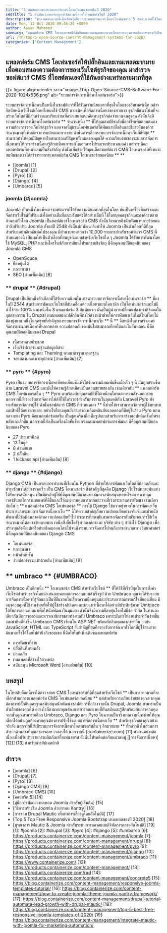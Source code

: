 ```yaml
---
title: "5 อันดับแรกของระบบการจัดการเนื้อหาโอเพนซอร์ซในปี 2020" 
seoTitle: "5 อันดับแรกของระบบการจัดการเนื้อหาโอเพนซอร์ซในปี 2020" 
description: "ทำตามคำแนะนำนี้เพื่อเรียนรู้เกี่ยวกับระบบการจัดการเนื้อหาโอเพ่นซอร์ส 5 อันดับแรกที่ใช้ในการจัดการเนื้อหาเว็บด้วยการควบคุมและความโปร่งใสที่สมบูรณ์" 
date: Mon, 12 Oct 2020 09:46:24 +0000
author: Assad Mahmood
summary: "แพลตฟอร์ม CMS โอเพนซอร์สมีปลั๊กอินและเทมเพลตมากมายเพื่อตอบสนองความต้องการของเว็บไซต์ธุรกิจของคุณ มาสำรวจซอฟต์แวร์ CMS ที่โฮสต์ตนเองที่ใช้กันอย่างแพร่หลายมากที่สุด" 
url: /th/top-5-open-source-content-management-systems-for-2020/
categories: ['Content Management']
---
```


## แพลตฟอร์ม CMS โอเพ่นซอร์สให้ปลั๊กอินและเทมเพลตมากมายเพื่อตอบสนองความต้องการของเว็บไซต์ธุรกิจของคุณ มาสำรวจซอฟต์แวร์ CMS ที่โฮสต์ตนเองที่ใช้กันอย่างแพร่หลายมากที่สุด

{{< figure align=center src="images/Top-Open-Source-CMS-Software-For-2020-1024x536.png" alt="ระบบการจัดการเนื้อหาโอเพ่นซอร์ส">}}

ระบบการจัดการเนื้อหาเป็นหนึ่งในซอฟต์แวร์ที่ได้รับความนิยมมากที่สุดในโลกของอินเทอร์เน็ต กล่าวอีกนัยหนึ่งเว็บไซต์เกือบทั้งหมดใช้ CMS บางชนิดเพื่อจัดการเนื้อหาของพวกเขา ธุรกิจมีแนวโน้มที่จะสร้างเว็บไซต์ที่มีส่วนร่วมและเรียบง่ายเพื่อนำเสนอแนวคิดทางธุรกิจต่อจำนวนคนสูงสุด ดังนั้นจึงมีระบบการจัดการเนื้อหาโอเพ่นซอร์ส ** จำนวนหนึ่ง ** ที่ให้คุณสมบัติระดับมืออาชีพเพื่อตอบสนองความต้องการของเว็บไซต์ธุรกิจ นอกจากนี้ชุมชนโอเพ่นซอร์สได้พัฒนาปลั๊กอินและธีมระดับองค์กรจำนวนมากที่เพิ่มอัตราการแปลงและการขาย ดังนั้นการเลือกระบบการจัดการเนื้อหาเว็บที่ดีที่สุด ** สามารถทำให้คุณมีปัญหาหรือสามารถแก้ปัญหาทั้งหมดของคุณได้
ความเรียบง่ายของระบบการจัดการเนื้อหาทำให้การสร้างเนื้อหารู้สึกเหมือนการแก้ไขเอกสารโปรแกรมประมวลผลคำ แต่การเลือกแพลตฟอร์มที่เหมาะสมเป็นสิ่งสำคัญ ดังนั้นเพื่อช่วยให้คุณเลือกซอฟต์แวร์ CMS โอเพนซอร์สที่เหมาะสมทีมของเราได้สร้างรายการแพลตฟอร์ม CMS โอเพ่นซอร์สยอดนิยม ** **
  * [joomla] [1]
  * [Drupal] [2]
  * [Pyro] [3]
  * [Django] [4]
  * [Umbarco] [5]

### joomla {#joomla}
Joomla เป็นหนึ่งในแพ็คเกจซอฟต์แวร์ที่ได้รับความนิยมมากที่สุดในโลก มันเป็นเครื่องมือสร้างและจัดการเว็บไซต์ที่ปรับแต่งได้อย่างเต็มที่และปรับแต่งได้อย่างเต็มที่ ใช้โดยบุคคลธุรกิจและองค์กรหลายล้านคนทั่วโลก
Joomla เป็นซอฟต์แวร์โอเพนซอร์ส CMS ดังนั้นจึงหมายถึงนักพัฒนาหลายร้อยคนกำลังปรับปรุง Joomla ตั้งแต่ปี 2548 ดังนั้นนักพัฒนาจึงทำให้ Joomla เป็นตัวเลือกที่ดีที่สุดสำหรับแอปพลิเคชันต่อไปของคุณ มีส่วนขยายมากกว่า 10,000 รายการสำหรับซอฟต์แวร์ CMS ที่กำหนดเองนี้ เป็นผลให้เป็นตัวเลือกที่สมบูรณ์แบบสำหรับเว็บไซต์ใด ๆ Joomla ได้รับการพัฒนาโดยใช้ MySQL, PHP และซิงโครไนซ์กับการเขียนโปรแกรมเชิงวัตถุ
นี่คือคุณสมบัติยอดนิยมของ Joomla CMS
  * OpenSouce
  * ยืดหยุ่นได้
  * หลายภาษา
  * SEO
    [อ่านเพิ่มเติม] [6]

### ** drupal ** {#drupal}
Drupal เป็นอีกหนึ่งตัวเลือกที่ได้รับความนิยมในบรรดาระบบการจัดการเนื้อหาโอเพ่นซอร์ส ** ที่มาในปี 2544 สำหรับการพัฒนาเว็บไซต์ที่ขับเคลื่อนด้วยเนื้อหาแบบไดนามิก เป็นโอเพ่นซอร์สและไม่มีค่าใช้จ่าย 100% และหนึ่งใน 3 แพลตฟอร์ม 3 อันดับแรก มันเป็นผู้นำการเปลี่ยนแปลงทางดิจิตอลในอุตสาหกรรม
ใน Drupal เทมเพลตและปลั๊กอินที่ทำไว้ล่วงหน้าช่วยให้การพัฒนาเว็บไซต์ใหม่โดยไม่ต้องยุ่งยาก หนึ่งในจุดขายที่สำคัญของระบบการจัดการเนื้อหาเว็บ ** นี้ ** คือพลังในการสร้างและจัดการประเภทเนื้อหาที่หลากหลาย ความปลอดภัยของมันไม่สามารถเทียบได้และไม่สั่นคลอน
นี่คือคุณสมบัติยอดนิยมของ Drupal
  * เนื้อหาหลายประเภท
  * เว็บเซิร์ฟเวอร์และฐานข้อมูลอิสระ
  * Templating และ Theming ตามมาตรฐานมาตรฐาน
  * จอแสดงผลเฉพาะอุปกรณ์
    [อ่านเพิ่มเติม] [7]

### ** pyro ** {#pyro}
Pyro เป็นระบบการจัดการเนื้อหาที่ยอดเยี่ยมซึ่งเพิ่งได้รับความนิยมเพิ่มขึ้นเมื่อเร็ว ๆ นี้ มันถูกสร้างขึ้นด้วย Laravel CMS และมันให้ความรู้สึกเหมือนเป็นส่วนขยายของมัน เช่นเดียวกับ ** แพลตฟอร์ม CMS โอเพ่นซอร์สอื่น ๆ ** Pyro มาพร้อมกับคุณสมบัติที่ไม่เหมือนใครและทรงพลังนอกกรอบ นอกจากนี้ยังรองรับการจัดการไฟล์ที่ใช้ไดรเวอร์สำหรับการรวมในอุดมคติกับ Laravel
Pyro ยังรองรับการจัดการผู้ใช้ ดังนั้นซอฟต์แวร์ CMS ที่กำหนดเอง ** นี้ช่วยให้เราสามารถจัดการผู้ใช้บทบาทและสิทธิ์ได้อย่างง่ายดาย อย่างไรก็ตามคุณยังสามารถเพลิดเพลินกับแอดออนที่มีอยู่ในร้าน Pyro
แกนกลางของ Pyro คือแพลตฟอร์มสตรีม เป็นชุดเครื่องมือเต็มรูปแบบสำหรับการสร้างแอปพลิเคชันที่ทรงพลังและเร็วขึ้น นอกจากนี้ยังเป็นเครื่องมือที่แข็งแกร่งและแพลตฟอร์มการพัฒนา
นี่คือคุณสมบัติยอดนิยมของ Pyro
  * 27 ประเภทฟิลด์
  * 13 โมดูล
  * 8 ส่วนขยาย
  * 2 ปลั๊กอิน
  * 1 kickass api
    [อ่านเพิ่มเติม] [8]

### ** django ** {#django}
Django CMS เป็นกรอบการทำงานที่เขียนใน Python ที่ช่วยให้การพัฒนาเว็บไซต์ที่ปลอดภัยและบำรุงรักษาได้อย่างรวดเร็ว เป็น CMS โอเพนซอร์ส สิ่งสำคัญที่สุดคือ Django เว็บไซต์หลายพันแห่งได้รับการสนับสนุน เป็นมิตรกับผู้ใช้ที่มีคุณสมบัติมากมายเช่นการสนับสนุนหลายไซต์การควบคุมเวอร์ชันกลไกการเผยแพร่ที่ดีขึ้นและให้แผงควบคุมการลากและวางที่เร่งกระบวนการพัฒนา
เช่นเดียวกับอื่น ๆ ** แพลตฟอร์ม CMS โอเพ่นซอร์ส ** การใช้ Django ใช้ความยุ่งยากในการพัฒนาเว็บ ประการแรกระบบการจัดการเนื้อหาเว็บ ** นี้ให้ความสำคัญกับความปลอดภัยอย่างจริงจังและช่วยนักพัฒนาที่มีข้อผิดพลาดด้านความปลอดภัยทั่วไป ประการที่สองมันสามารถจัดการกับปริมาณการใช้เว็บจำนวนมากได้อย่างง่ายดายมาก เหนือสิ่งอื่นใดรัฐบาลองค์กรและ บริษัท ต่าง ๆ กำลังใช้ Django เพื่อสร้างทุกสิ่งตั้งแต่เครือข่ายสังคมออนไลน์ไปจนถึงระบบการจัดการไปจนถึงการคำนวณทางวิทยาศาสตร์
นี่คือคุณสมบัติยอดนิยมของ Django CMS
  * โอเพ่นซอร์ส
  * หลายภาษา
  * หน้าลำดับชั้น
  * ง่ายต่อการรวมเข้าด้วยกัน
    [อ่านเพิ่มเติม] [9]

## ** umbraco ** {#UMBRACO}
Umbraco เป็นอีกหนึ่ง ** โอเพนซอร์ส CMS สำหรับเว็บไซต์ ** ที่ให้วิธีที่เร็วที่สุดในการตั้งค่าเว็บไซต์สำหรับธุรกิจโดยนำเสนอเทมเพลตการออกแบบสำเร็จรูป ด้วย Umbraco คุณจะได้รับระบบการจัดการเนื้อหาที่รู้จักและเป็นที่ชื่นชอบในเรื่องความยืดหยุ่นและประสบการณ์การแก้ไขที่ยอดเยี่ยม มีแผงควบคุมที่ใช้งานง่ายเพื่อให้ผู้ใช้สร้างอัปเดตและเผยแพร่เนื้อหาได้อย่างมีประสิทธิภาพ
Umbraco ได้รับการออกแบบมาเพื่อให้นักพัฒนาในมุมมอง ดังนั้นจึงมีความยืดหยุ่นโดยไม่มีข้อ จำกัด ในทำนองเดียวกันนักการตลาดและบรรณาธิการชอบทำงานกับ Umbraco เพราะมันทำให้งานประจำวันง่ายขึ้นและน่ายินดียิ่งขึ้น
Umbraco CMS เขียนใน ASP.NET พร้อมกับอินพุตของภาษาอื่น ๆ เช่น JavaScript, HTML และ TypeScript สิ่งสำคัญที่สุดคือรองรับการค้นหาทั่วโลกที่ผู้ใช้สามารถค้นหาอะไรได้โดยไม่คำนึงถึงขอบเขต
นี่คือไฮไลท์เพิ่มเติมของแพลตฟอร์ม
  * การพัฒนาที่ง่าย
  * ปลั๊กอินที่ทรงพลัง
  * ปลอดภัย
  * เทมเพลตที่สร้างไว้ล่วงหน้า
  * สนับสนุน Microsoft Word
    [อ่านเพิ่มเติม] [10]

## บทสรุป
ในโพสต์บล็อกนี้เราได้ตรวจสอบ CMS โอเพ่นซอร์สที่ดีที่สุดสำหรับเว็บไซต์ ** เป็นการยากมากที่จะเลือกท่ามกลางแพลตฟอร์ม CMS โอเพ่นซอร์สยอดนิยม ** แต่สำหรับความเรียบง่ายของคุณหากคุณต้องการปลั๊กอินและฐานสนับสนุนนักพัฒนาซอฟต์แวร์ที่กว้างจากนั้น Drupal, Joomla สามารถเป็นตัวเลือกของคุณได้ อย่างไรก็ตามหากคุณต้องการการออกแบบที่ทันสมัยและรู้สึกพร้อมกับการควบคุม จากนั้นคุณสามารถเลือก Umbraco, Django และ Pyro ในความเป็นจริงบทความนี้จะช่วยให้คุณเลือกได้อย่างถูกต้องหากคุณต้องการปรับใช้ระบบการจัดการเนื้อหาเว็บ ** สำหรับธุรกิจของคุณอย่างจริงจัง นอกจากนี้ยังมีระบบการจัดการเนื้อหาโอเพ่นซอร์สอื่น ๆ อีกมากมาย ** ที่กล่าวถึงในส่วนการสำรวจด้านล่างที่คุณสามารถตรวจสอบได้
นอกจากนี้ [containerize.com] [11] ทำงานอย่างต่อเนื่องเพื่อปรับปรุงรายการผลิตภัณฑ์โอเพ่นซอร์ส ดังนั้นโปรดติดต่อกับหมวดหมู่ [[การจัดการเนื้อหา] [12]] [13] สำหรับการอัปเดตปกติ

## สำรวจ
  * [joomla] [6]
  * [Drupal] [7]
  * [Pyro] [8]
  * [Django CMS] [9]
  * [Umbraco CMS] [10]
  * [คอนกรีต 5] [14]
  * [คู่มือการพัฒนาเทมเพลต Joomla สำหรับผู้เริ่มต้น] [15]
  * [วิธีการสร้างธีม Joomla ด้วยกรอบ Kantry] [16]
  * [การรวม Drupal Mautic เพื่อทำการเลี้ยงดูโดยอัตโนมัติ] [17]
  * [Top 5 Top Free Responsive Joomla Bootstrap เทมเพลตของปี 2020] [18]
  * [บูรณาการ Mautic & Joomla สำหรับระบบการตลาดแบบดิจิทัลการตลาดอัตโนมัติ] [19]
[1]: #joomla
[2]: #drupal
[3]: #pyro
[4]: #django
[5]: #umbarco
[6]: https://products.containerize.com/content-management/joomla
[7]: https://products.containerize.com/content-management/drupal
[8]: https://products.containerize.com/content-management/pyro
[9]: https://products.containerize.com/content-management/django
[10]: https://products.containerize.com/content-management/umbraco
[11]: https://www.containerize.com/
[12]: https://products.containerize.com/content-management/
[13]: https://products.containerize.com/rad
[14]: https://products.containerize.com/content-management/concrete5
[15]: https://blog.containerize.com/content-management/responsive-joomla-templates-tutorial/
[16]: https://blog.containerize.com/content-management/how-to-create-joomla-theme-joomla-gantry-framework/
[17]: https://blog.containerize.com/content-management/drupal-tutorial-automate-lead-growth-with-drupal-mautic/
[18]: https://blog.containerize.com/content-management/top-5-best-free-responsive-joomla-templates-of-2020/
[19]: https://blog.containerize.com/content-management/integrate-mautic-with-joomla-for-marketing-automation/
